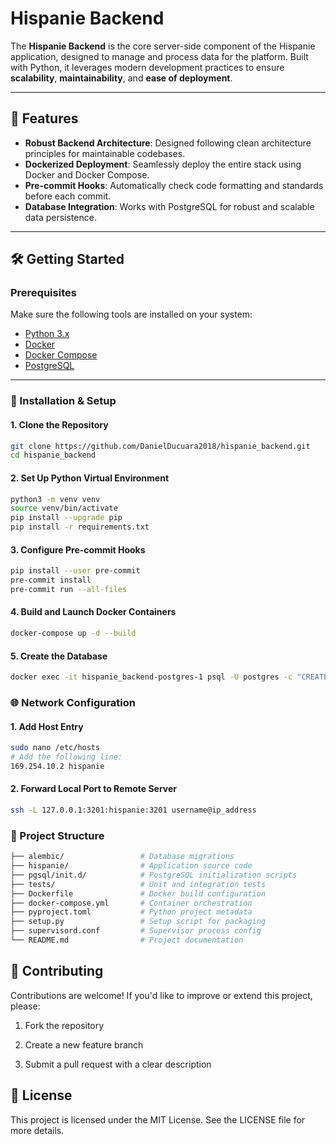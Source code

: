 # Hispanie Backend

The **Hispanie Backend** is the core server-side component of the Hispanie application, designed to manage and process data for the platform. Built with Python, it leverages modern development practices to ensure **scalability**, **maintainability**, and **ease of deployment**.

---

## 🚀 Features

- **Robust Backend Architecture**: Designed following clean architecture principles for maintainable codebases.
- **Dockerized Deployment**: Seamlessly deploy the entire stack using Docker and Docker Compose.
- **Pre-commit Hooks**: Automatically check code formatting and standards before each commit.
- **Database Integration**: Works with PostgreSQL for robust and scalable data persistence.

---

## 🛠️ Getting Started

### Prerequisites

Make sure the following tools are installed on your system:

- [Python 3.x](https://www.python.org/)
- [Docker](https://www.docker.com/)
- [Docker Compose](https://docs.docker.com/compose/)
- [PostgreSQL](https://www.postgresql.org/)

---

### 🧪 Installation & Setup

#### 1. Clone the Repository

```bash
git clone https://github.com/DanielDucuara2018/hispanie_backend.git
cd hispanie_backend
```

#### 2. Set Up Python Virtual Environment

```bash
python3 -m venv venv
source venv/bin/activate
pip install --upgrade pip
pip install -r requirements.txt
```

#### 3. Configure Pre-commit Hooks

```bash
pip install --user pre-commit
pre-commit install
pre-commit run --all-files
```

#### 4. Build and Launch Docker Containers

```bash
docker-compose up -d --build
```

#### 5. Create the Database

```bash
docker exec -it hispanie_backend-postgres-1 psql -U postgres -c "CREATE DATABASE hispanie;"
```

### 🌐 Network Configuration

#### 1. Add Host Entry

```bash
sudo nano /etc/hosts
# Add the following line:
169.254.10.2 hispanie
```

#### 2. Forward Local Port to Remote Server

```bash
ssh -L 127.0.0.1:3201:hispanie:3201 username@ip_address
```

### 📁 Project Structure

```bash
├── alembic/                 # Database migrations
├── hispanie/                # Application source code
├── pgsql/init.d/            # PostgreSQL initialization scripts
├── tests/                   # Unit and integration tests
├── Dockerfile               # Docker build configuration
├── docker-compose.yml       # Container orchestration
├── pyproject.toml           # Python project metadata
├── setup.py                 # Setup script for packaging
├── supervisord.conf         # Supervisor process config
└── README.md                # Project documentation
```

## 🤝 Contributing

Contributions are welcome!
If you'd like to improve or extend this project, please:

1. Fork the repository

2. Create a new feature branch

3. Submit a pull request with a clear description

## 📄 License

This project is licensed under the MIT License.
See the LICENSE file for more details.
